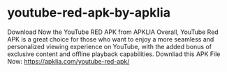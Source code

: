 # youtube-red-apk-by-apklia
<p>Download Now the YouTube RED APK from APKLIA Overall, YouTube Red APK is a great choice for those who want to enjoy a more seamless and personalized viewing experience on YouTube, with the added bonus of exclusive content and offline playback capabilities. Downliad this APK File Now:&nbsp;<a href="https://apklia.com/youtube-red-apk/">https://apklia.com/youtube-red-apk/</a></p>
